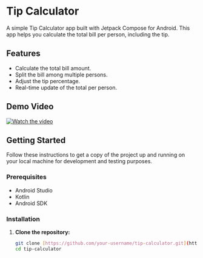 # Tip Calculator

A simple Tip Calculator app built with Jetpack Compose for Android. This app helps you calculate the total bill per person, including the tip.

## Features

- Calculate the total bill amount.
- Split the bill among multiple persons.
- Adjust the tip percentage.
- Real-time update of the total per person.

## Demo Video

[![Watch the video](https://img.youtube.com/vi/lu27zojTZls/hqdefault.jpg)](https://youtube.com/shorts/lu27zojTZls?feature=share)

## Getting Started

Follow these instructions to get a copy of the project up and running on your local machine for development and testing purposes.

### Prerequisites

- Android Studio
- Kotlin
- Android SDK

### Installation

1. **Clone the repository:**
   ```bash
   git clone [https://github.com/your-username/tip-calculator.git](https://github.com/91nimeshpatel/TipCalculatorApp)
   cd tip-calculator
